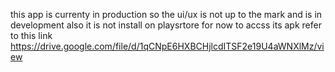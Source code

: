 this app is currenty in production so the ui/ux is not up to the mark and is in development
also it is not install on playsrtore for now to accss its apk refer to this link 
https://drive.google.com/file/d/1qCNpE6HXBCHjlcdITSF2e19U4aWNXlMz/view
